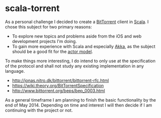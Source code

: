 scala-torrent
=============

As a personal challenge I decided to create a [BitTorrent](http://www.bittorrent.com) client in [Scala](http://www.scala-lang.org). I chose this subject for two primary reasons:

* To explore new topics and problems aside from the iOS and web development projects I'm doing.
* To gain more experience with Scala and especially [Akka](http://akka.io), as the subject should be a good fit for the [actor model](http://en.wikipedia.org/wiki/Actor_model).

To make things more interesting, I do intend to only use at the specification of the protocol and shall not study any existing implementation in any language.

* http://jonas.nitro.dk/bittorrent/bittorrent-rfc.html
* https://wiki.theory.org/BitTorrentSpecification
* http://www.bittorrent.org/beps/bep_0003.html

As a general timeframe I am planning to finish the basic functionality by the end of May 2014. Depending on time and interest I will then decide if I am continuing with the project or not.